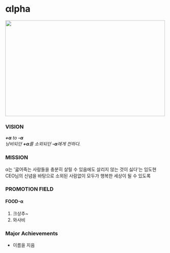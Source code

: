 # **αlpha**
<img src="https://github.com/alphaCSH/.github/assets/99090690/183af963-2200-4e9b-bec7-2c1ee499f8a4.png" width="500" height="300"/>  

### VISION
*__+α__ to __-α__*  
*낭비되던 **+α**를 소외되던 **-α**에게 전하다.*
### MISSION
α는 '굷어죽는 사람들을 충분히 살릴 수 있음에도 살리지 않는 것이 싫다'는 임도현 CEO님의 신념을 바탕으로 소외된 사람없이 모두가 행복한 세상이 될 수 있도록 

### PROMOTION FIELD

#### FOOD-α
1. 크상추~
2. 와사비

### Major Achievements
- 이름을 지음

<!--

**Here are some ideas to get you started:**

🙋‍♀️ A short introduction - what is your organization all about?
🌈 Contribution guidelines - how can the community get involved?
👩‍💻 Useful resources - where can the community find your docs? Is there anything else the community should know?
🍿 Fun facts - what does your team eat for breakfast?
🧙 Remember, you can do mighty things with the power of [Markdown](https://docs.github.com/github/writing-on-github/getting-started-with-writing-and-formatting-on-github/basic-writing-and-formatting-syntax)
-->
